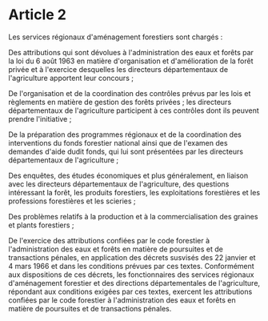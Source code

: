 # Article 2

Les services régionaux d'aménagement forestiers sont chargés :

Des attributions qui sont dévolues à l'administration des eaux et forêts par la loi du 6 août 1963 en matière d'organisation et d'amélioration de la forêt privée et à l'exercice desquelles les directeurs départementaux de l'agriculture apportent leur concours ;

De l'organisation et de la coordination des contrôles prévus par les lois et règlements en matière de gestion des forêts privées ; les directeurs départementaux de l'agriculture participent à ces contrôles dont ils peuvent prendre l'initiative ;

De la préparation des programmes régionaux et de la coordination des interventions du fonds forestier national ainsi que de l'examen des demandes d'aide dudit fonds, qui lui sont présentées par les directeurs départementaux de l'agriculture ;

Des enquêtes, des études économiques et plus généralement, en liaison avec les directeurs départementaux de l'agriculture, des questions intéressant la forêt, les produits forestiers, les exploitations forestières et les professions forestières et les scieries ;

Des problèmes relatifs à la production et à la commercialisation des graines et plants forestiers ;

De l'exercice des attributions confiées par le code forestier à l'administration des eaux et forêts en matière de poursuites et de transactions pénales, en application des décrets susvisés des 22 janvier et 4 mars 1966 et dans les conditions prévues par ces textes. Conformément aux dispositions de ces décrets, les fonctionnaires des services régionaux d'aménagement forestier et des directions départementales de l'agriculture, répondant aux conditions exigées par ces textes, exercent les attributions confiées par le code forestier à l'administration des eaux et forêts en matière de poursuites et de transactions pénales.
